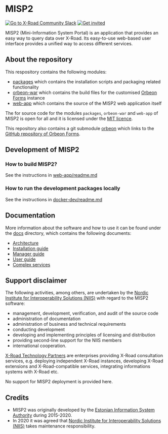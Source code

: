 # MISP2

[![Go to X-Road Community
Slack](https://img.shields.io/badge/Go%20to%20Community%20Slack-grey.svg)](https://jointxroad.slack.com/)
[![Get invited](https://img.shields.io/badge/No%20Slack-Get%20invited-green.svg)](https://x-road.global/community)

MISP2 (Mini-Information System Portal) is an application that provides an easy
way to query data over X-Road. Its easy-to-use web-based user interface provides
a unified way to access different services.

## About the repository

This respository contains the following modules:

* [packages](./packages) which contains the installation scripts and
  packaging related functionality
* [orbeon-war](./orbeon-war) which contains the build files for the customised
  [Orbeon Forms](https://www.orbeon.com/) instance
* [web-app](./web-app) which contains the source of the MISP2 web application 
  itself

The for source code for the modules `packages`, `orbeon-war` and `web-app`
of MISP2 is open for all and it is licensed under the [MIT licence](LICENSE.txt).

This repository also contains a git submodule [orbeon](./orbeon) which links to the
[GitHub repository of Orbeon Forms](https://github.com/orbeon/orbeon-forms).

## Development of MISP2

### How to build MISP2?

See the instructions in [web-app/readme.md](./web-app)

### How to run the development packages locally

See the instructions in [docker-dev/readme.md](./docker-dev/readme.md)

## Documentation

More information about the software and how to use it can be found under the
[docs](./docs) directory, which contains the following documents:

* [Architecture](docs/misp2_architecture.md)
* [Installation guide](docs/misp2_installation_manual_18.04.md)
* [Manager guide](docs/misp2_manager_guide.md)
* [User guide](docs/misp2_user_guide.md)
* [Complex services](docs/misp2_creating_complex_queries.md)

## Support disclaimer

The following activities, among others, are undertaken by the [Nordic Institute
for Interoperability Solutions (NIIS)](https://www.niis.org/) with regard to the
MISP2 software:

* management, development, verification, and audit of the source code
* administration of documentation
* administration of business and technical requirements
* conducting development
* developing and implementing principles of licensing and distribution
* providing second-line support for the NIIS members
* international cooperation.

[X-Road Technology Partners](https://x-road.global/xroad-technology-partners)
are enterprises providing X-Road consultation services, e.g. deploying
independent X-Road instances, developing X-Road extensions and X-Road-compatible
services, integrating informations systems with X-Road etc.

No support for MISP2 deployment is provided here.

## Credits

* MISP2 was originally developed by the [Estonian Information System
  Authority](https://www.ria.ee/en.html) during 2015-2020.
* In 2020 it was agreed that [Nordic Institute for Interoperability Solutions
  (NIIS)](https://www.niis.org/) takes maintenance responsibility.
